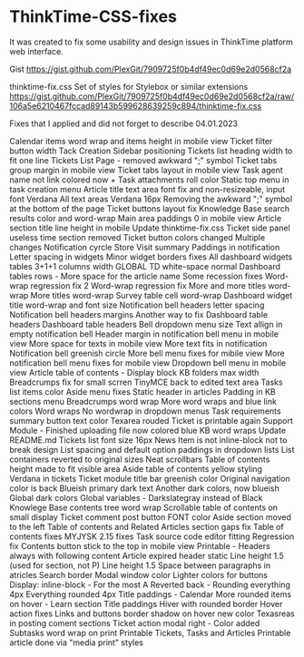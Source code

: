 # ThinkTime-CSS-fixes

It was created to fix some usability and design issues in ThinkTime platform web interface.

Gist
https://gist.github.com/PlexGit/7909725f0b4df49ec0d69e2d0568cf2a

thinktime-fix.css
Set of styles for Stylebox or similar extensions
https://gist.github.com/PlexGit/7909725f0b4df49ec0d69e2d0568cf2a/raw/106a5e6210467fccad89143b599628639259c894/thinktime-fix.css

Fixes that I applied and did not forget to describe
04.01.2023

Calendar items word wrap and items height in mobile view
Ticket filter button width
Tack Creation Sidebar positioning
Tickets list heading width to fit one line
Tickets List Page - removed awkward ";" symbol
Ticket tabs group margin in mobile view
Ticket tabs layout in mobile view
Task agent name not link colored now + Task attachments roll color
Static top menu in task creation menu
Article title text area font fix and non-resizeable, input font Verdana
All text areas Verdana 16px
Removing the awkward ";" symbol at the bottom of the page
Ticket buttons layout fix
Knowledge Base search results color and word-wrap
Main area paddings 0 in mobile view
Article section title line height in mobile
Update thinktime-fix.css
Ticket side panel useless time section removed
Ticket button colors changed
Multiple changes
Notification cyrcle
Store Visit summary
Paddings in notification
Letter spacing in widgets
Minor widget borders fixes
All dashboard widgets tables 3+1+1 columns width
GLOBAL TD white-space normal
Dashboard tables rows - More space for the article name
Some recession fixes
Word-wrap regression fix 2
Word-wrap regression fix
More and more titles word-wrap
More titles word-wrap
Survey table cell word-wrap
Dashboard widget title word-wrap and font size
Notification bell headers letter spacing
Notification bell headers margins
Another way to fix Dashboard table headers
Dashboard table headers
Bell dropdown menu size
Text allign in empty notification bell
Header margin in notification bell menu in mobile view
More space for texts in mobile view
More text fits in notification
Notification bell greenish circle
More bell menu fixes for mibile view
More notification bell menu fixes for mobile view
Dropdown bell menu in mobile view
Article table of contents - Display block
KB folders max width
Breadcrumps fix for small scrren
TinyMCE back to edited text area
Tasks list items color
Aside menu fixes
Static header in articles
Padding in KB sections menu
Breadcrumps word wrap
More word wraps and blue link colors
Word wraps
No wordwrap in dropdown menus
Task requirements summary button text color
Texarea rouded
Ticket is printable again
Support Module - Finished uploading file now colored blue
KB word wraps
Update README.md
Tickets list font size 16px
News Item is not inline-block not to break design
List spacing and default option paddings in dropdown lists
List containers reverted to original sizes
Neat scrollbars
Table of contents height made to fit visible area
Aside table of contents yellow styling
Verdana in tickets
Ticket module title bar greenish color
Original navigation color is back
Blueish primary dark text
Another dark colors, now blueish
Global dark colors
Global variables - Darkslategray instead of Black
Knowlege Base contents tree word wrap
Scrollable table of contents on small display
Ticket comment post button FONT color
Aside section moved to the left
Table of contents and Related Articles section gaps fix
Table of contents fixes
MYJYSK 2.15 fixes
Task source code editor fitting
Regression fix
Contents button stick to the top in mobile view
Printable - Headers always with following content
Article expired header static
Line height 1.5 (used for section, not P)
Line height 1.5
Space between paragraphs in atricles
Search border
Modal window color
Lighter colors for buttons
Display: inline-block - For the most A
Reverted back - Rounding everything 4px
Everything rounded 4px
Title paddings - Calendar
More rounded items on hover - Learn section
Title paddings
Hiver with rounded border
Hover action fixes
Links and buttons border shadow on hover
<a> new color
Texasreas in posting coment sections
Ticket action modal right - Color added
Subtasks word wrap on print
Printable Tickets, Tasks and Articles
Printable article done via "media print" styles
